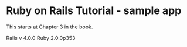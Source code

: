 # Ruby on Rails Tutorial - sample app

This starts at Chapter 3 in the book.

Rails v 4.0.0
Ruby 2.0.0p353